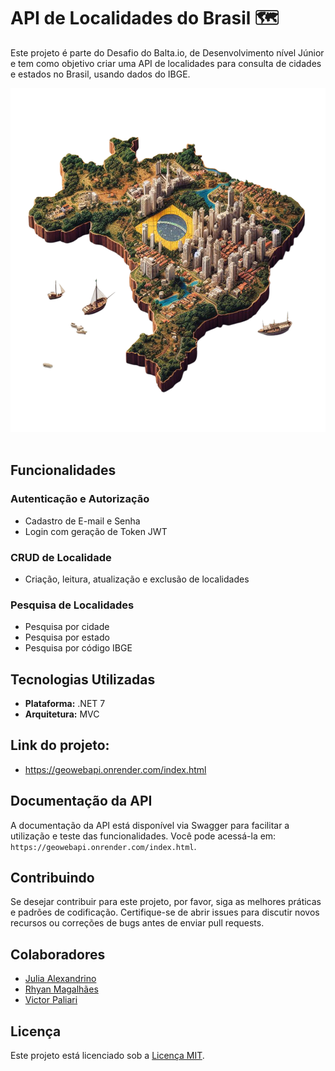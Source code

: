 # API de Localidades do Brasil 🗺️

Este projeto é parte do Desafio do Balta.io, de Desenvolvimento nível Júnior e tem como objetivo criar uma API de localidades para consulta de cidades e estados no Brasil, usando dados do IBGE.

<p align="center">
<img height="550em" src="https://github.com/paperspls/Desafio_DotNet/blob/main/brasil%20(1).png">
   &nbsp; &nbsp; &nbsp;
</p>

## Funcionalidades

### Autenticação e Autorização
- Cadastro de E-mail e Senha
- Login com geração de Token JWT

### CRUD de Localidade
- Criação, leitura, atualização e exclusão de localidades

### Pesquisa de Localidades
- Pesquisa por cidade
- Pesquisa por estado
- Pesquisa por código IBGE

## Tecnologias Utilizadas

- **Plataforma:** .NET 7
- **Arquitetura:** MVC 

## Link do projeto: 

- https://geowebapi.onrender.com/index.html

## Documentação da API

A documentação da API está disponível via Swagger para facilitar a utilização e teste das funcionalidades. Você pode acessá-la em: `https://geowebapi.onrender.com/index.html`.

## Contribuindo

Se desejar contribuir para este projeto, por favor, siga as melhores práticas e padrões de codificação. Certifique-se de abrir issues para discutir novos recursos ou correções de bugs antes de enviar pull requests.

## Colaboradores

- [Julia Alexandrino](https://github.com/juhalexandrino)
- [Rhyan Magalhães](https://github.com/paperspls)
- [Victor Paliari](https://github.com/victorpaliari)

## Licença

Este projeto está licenciado sob a [Licença MIT](LICENSE.md).
